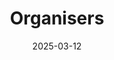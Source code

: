 ---
title: Organisers
date: 2025-03-12

type: landing

sections:
  - block: people
    content:
      title: Meet the Organisers
      # Choose which groups/teams of users to display.
      #   Edit `user_groups` in each user's profile to add them to one or more of these groups.
      user_groups:
          - Technical Program Committee
          - Local Organising Committee
      sort_by: Params.role
      sort_ascending: true
    design:
      show_interests: true
      show_role: true
      show_social: false

  - block: markdown
    content:
      title: International Committee
      subtitle: 
      text: 
        'Our international committee plays a critical role in gathering contributions from around the world. If you would like to join our team, please contact [auv2026@soton.ac.uk](mailto:auv2026@soton.ac.uk)


        [Stefan William](https://www.sydney.edu.au/engineering/about/our-people/academic-staff/stefan-williams.html), ACRF University of Sydney, Australia



        [Chris Roman](https://web.uri.edu/gso/meet/chris-roman/), University of Rhode Island, USA



        [Oscar Pizarro](https://www.ntnu.edu/employees/oscar.pizarro), Norwegian University of Science and Technology (NTNU), Norway



        [Martin Ludvigsen](https://www.ntnu.edu/employees/martin.ludvigsen), Norwegian University of Science and Technology (NTNU), Norway


        [John Folkesson](https://www.kth.se/profile/johnf), Royal Institute of Technology (KTH), Sweden



        [Joao Sousa](https://lsts.pt/member/jo%C3%A3o-sousa), University of Porto, Portugal        
        


        [Nuno Cruz](https://www.inesctec.pt/en/people/nuno-cruz#short_bio), University of Porto, Portugal


        [Gabriel Oliver](https://srv.uib.es/gabriel-oliver-codina/), University of the Balearic Islands, Spain

        [Ralph Bachmeyer](https://www.marum.de/en/Prof.-Dr.-ralf-bachmayer.html), Marum University of Bremen, Germany


        [Toshihiro Maki](https://www.iis.u-tokyo.ac.jp/en/research/staff/toshihiro-maki/), IIS University of Tokyo, Japan


        [Yuya Nishida](https://hyokadb02.jimu.kyutech.ac.jp/html/100000925_en.html), Kyushu Institute of Technology (Kyutech), Japan


        [Hayato Kondo](https://tumsatdb.kaiyodai.ac.jp/html/100000559_en.html), Tokyo University of Marine Science and Technology (TUMSAT), Japan    


        [Takumi Matsuda](https://gyoseki1.mind.meiji.ac.jp/mjuhp/KgApp?resId=S002588&Language=2), Meiji University, Japan



        [Son-Cheol Yu](https://eee.postech.ac.kr/professor_type/yu-son-cheol/), Pohang University of Science and Technology (POSTECH), Korea


        [M A Atmanand](https://atmanand.co.in/), Indian Institute of Technology Madras - Chennai, India


        [Marco Bibuli](https://publications.cnr.it/authors/marco.bibuli), Italian National Research Council Institute of Marine engineering (CNR-INM), Italy



        [Enrica Zereik](https://publications.cnr.it/authors/enrica.zereik), Italian National Research Council Institute of Marine engineering (CNR-INM), Italy



        [Malika Meghjani](https://www.malikameghjani.com/), ingapore University of Technology and Design, Singapore





        '
    design:
      columns: '1' 
---